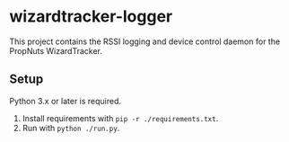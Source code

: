 # wizardtracker-logger

This project contains the RSSI logging and device control daemon for the
PropNuts WizardTracker.

## Setup

Python 3.x or later is required.

1. Install requirements with `pip -r ./requirements.txt`.
2. Run with `python ./run.py`.
